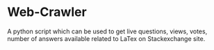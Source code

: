 # Web-Crawler
A python script which can be used to get live questions, views, votes, number of answers available related to LaTex on Stackexchange site.

